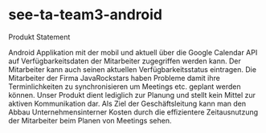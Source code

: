 see-ta-team3-android
====================
Produkt Statement

Android Applikation mit der mobil und aktuell über die Google Calendar API auf Verfügbarkeitsdaten der Mitarbeiter zugegriffen werden kann. Der Mitarbeiter kann auch seinen aktuellen Verfügbarkeitsstatus eintragen. 
Die Mitarbeiter der Firma JavaRockstars haben Probleme damit ihre Terminlichkeiten zu synchronisieren um Meetings etc. geplant werden können.
Unser Produkt dient lediglich zur Planung und stellt kein Mittel zur aktiven Kommunikation dar.
Als Ziel der Geschäftsleitung kann man den Abbau Unternehmensinterner Kosten durch die effizientere Zeitausnutzung der Mitarbeiter beim Planen von Meetings sehen.
